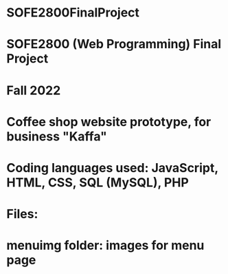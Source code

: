 # SOFE2800FinalProject
# SOFE2800 (Web Programming) Final Project
# Fall 2022
# Coffee shop website prototype, for business "Kaffa"
# Coding languages used: JavaScript, HTML, CSS, SQL (MySQL), PHP
# Files:
# menuimg folder: images for menu page